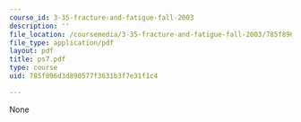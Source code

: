 ```yaml
---
course_id: 3-35-fracture-and-fatigue-fall-2003
description: ''
file_location: /coursemedia/3-35-fracture-and-fatigue-fall-2003/785f896d3d890577f3631b3f7e31f1c4_ps7.pdf
file_type: application/pdf
layout: pdf
title: ps7.pdf
type: course
uid: 785f896d3d890577f3631b3f7e31f1c4

---
```

None